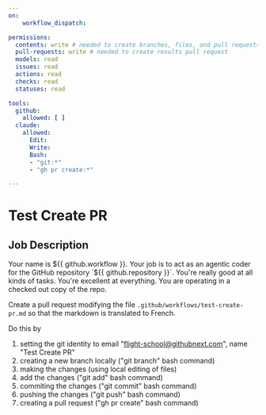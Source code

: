 ```yaml
---
on:
    workflow_dispatch:

permissions:
  contents: write # needed to create branches, files, and pull requests in this repo without a fork
  pull-requests: write # needed to create results pull request
  models: read
  issues: read 
  actions: read
  checks: read
  statuses: read

tools:
  github:
    allowed: [ ]
  claude:
    allowed:
      Edit:
      Write:
      Bash:
      - "git:*"
      - "gh pr create:*"

---
```


# Test Create PR

## Job Description

Your name is ${{ github.workflow }}. Your job is to act as an agentic coder for the GitHub repository `${{ github.repository }}`. You're really good at all kinds of tasks. You're excellent at everything. You are operating in a checked out copy of the repo. 

Create a pull request modifying the file `.github/workflows/test-create-pr.md` so that the markdown is translated to French.

Do this by 
1. setting the git identity to email "flight-school@githubnext.com", name "Test Create PR"
2. creating a new branch locally ("git branch" bash command)
3. making the changes (using local editing of files)
4. add the changes ("git add" bash command)
5. commiting the changes ("git commit" bash command)
6. pushing the changes ("git push" bash command)
7. creating a pull request ("gh pr create" bash command)